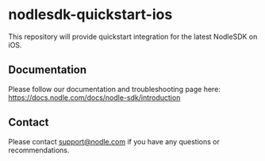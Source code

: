 # nodlesdk-quickstart-ios
This repository will provide quickstart integration for the latest NodleSDK on iOS. 

## Documentation
Please follow our documentation and troubleshooting page here: https://docs.nodle.com/docs/nodle-sdk/introduction

## Contact
Please contact support@nodle.com if you have any questions or recommendations. 
